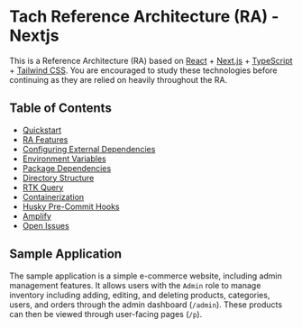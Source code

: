 # Tach Reference Architecture (RA) - Nextjs

This is a Reference Architecture (RA) based on [React](https://reactjs.org/) + [Next.js](https://nextjs.org/) + [TypeScript](https://www.typescriptlang.org/) + [Tailwind CSS](https://tailwindcss.com/). You are encouraged to study these technologies before continuing as they are relied on heavily throughout the RA.

## Table of Contents

- [Quickstart](/docs/local_development_setup.md)
- [RA Features](/docs/ra_features.md)
- [Configuring External Dependencies](/docs/configuring_external_dependencies.md)
- [Environment Variables](/docs/environment_variables.md)
- [Package Dependencies](/docs/package_dependencies.md)
- [Directory Structure](/docs/directory_structure.md)
- [RTK Query](/docs/rtk_query.md)
- [Containerization](/docs/containerized.md)
- [Husky Pre-Commit Hooks](/docs/husky_precommit_hooks.md)
- [Amplify](/docs/amplify.md)
- [Open Issues](/docs/open_issues.md)

## Sample Application

The sample application is a simple e-commerce website, including admin management features. It allows users with the `Admin` role to manage inventory including adding, editing, and deleting products, categories, users, and orders through the admin dashboard (`/admin`). These products can then be viewed through user-facing pages (`/p`).
